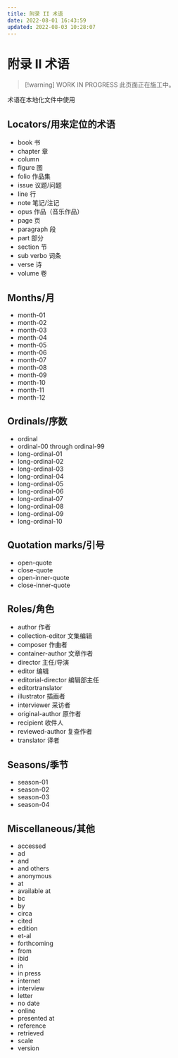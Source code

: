 ```yaml
---
title: 附录 II 术语
date: 2022-08-01 16:43:59
updated: 2022-08-03 10:28:07
---
```


# 附录 II 术语

> [!warning] WORK IN PROGRESS
> 此页面正在施工中。

术语在本地化文件中使用

## Locators/用来定位的术语

- book 书
- chapter 章
- column  
- figure 图
- folio 作品集
- issue 议题/问题
- line 行
- note 笔记/注记
- opus 作品（音乐作品）
- page 页
- paragraph 段
- part 部分
- section 节
- sub verbo 词条
- verse 诗
- volume 卷

## Months/月

- month-01
- month-02
- month-03
- month-04
- month-05
- month-06
- month-07
- month-08
- month-09
- month-10
- month-11
- month-12

## Ordinals/序数

- ordinal
- ordinal-00 through ordinal-99
- long-ordinal-01
- long-ordinal-02
- long-ordinal-03
- long-ordinal-04
- long-ordinal-05
- long-ordinal-06
- long-ordinal-07
- long-ordinal-08
- long-ordinal-09
- long-ordinal-10

## Quotation marks/引号

- open-quote 
- close-quote
- open-inner-quote
- close-inner-quote

## Roles/角色

- author 作者
- collection-editor 文集编辑
- composer 作曲者
- container-author 文章作者
- director 主任/导演
- editor 编辑
- editorial-director 编辑部主任
- editortranslator
- illustrator 插画者
- interviewer 采访者
- original-author 原作者
- recipient 收件人
- reviewed-author 复查作者
- translator 译者

## Seasons/季节

- season-01
- season-02
- season-03
- season-04

## Miscellaneous/其他

- accessed
- ad 
- and
- and others
- anonymous
- at
- available at 
- bc
- by
- circa
- cited
- edition
- et-al
- forthcoming
- from
- ibid
- in
- in press
- internet
- interview
- letter
- no date
- online
- presented at
- reference
- retrieved
- scale
- version
